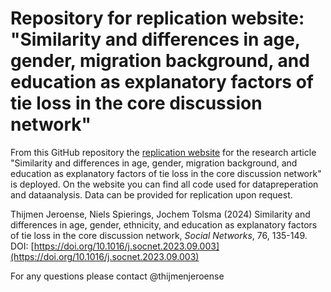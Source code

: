 # Repository for replication website: "Similarity and differences in age, gender, migration background, and education as explanatory factors of tie loss in the core discussion network"

From this GitHub repository the [replication website](https://thijmenjeroense.github.io/cdn-tie-loss-similarity/) for the research article "Similarity and differences in age, gender, migration background, and education as explanatory factors of tie loss in the core discussion network" is deployed. On the website you can find all code used for datapreperation and dataanalysis. Data can be provided for replication upon request.

Thijmen Jeroense, Niels Spierings, Jochem Tolsma (2024) Similarity and differences in age, gender, ethnicity, and education as explanatory factors of tie loss in the core discussion network, *Social Networks*,
76, 135-149. DOI: [https://doi.org/10.1016/j.socnet.2023.09.003](https://doi.org/10.1016/j.socnet.2023.09.003)

For any questions please contact @thijmenjeroense
